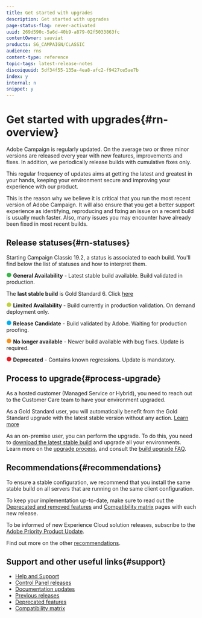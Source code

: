 ```yaml
---
title: Get started with upgrades
description: Get started with upgrades
page-status-flag: never-activated
uuid: 269d590c-5a6d-40b9-a879-02f5033863fc
contentOwner: sauviat
products: SG_CAMPAIGN/CLASSIC
audience: rns
content-type: reference
topic-tags: latest-release-notes
discoiquuid: 5df34f55-135a-4ea8-afc2-f9427ce5ae7b
index: y
internal: n
snippet: y
---
```


# Get started with upgrades{#rn-overview}

Adobe Campaign is regularly updated. On the average two or three minor versions are released every year with new features, improvements and fixes. In addition, we periodically release builds with cumulative fixes only. 

This regular frequency of updates aims at getting the latest and greatest in your hands, keeping your environment secure and improving your experience with our product.

This is the reason why we believe it is critical that you run the most recent version of Adobe Campaign. It will also ensure that you get a better support experience as identifying, reproducing and fixing an issue on a recent build is usually much faster. Also, many issues you may encounter have already been fixed in most recent builds.

## Release statuses{#rn-statuses}

Starting Campaign Classic 19.2, a status is associated to each build. You'll find below the list of statuses and how to interpret them.

![](assets/do-not-localize/green3.png) **General Availability** - Latest stable build available. Build validated in production. 

The **last stable build** is Gold Standard 6. Click [here](../../rn/using/gold-standard.md)

![](assets/do-not-localize/limited3.png) **Limited Availability** - Build currently in production validation. On demand deployment only.

![](assets/do-not-localize/blue3.png) **Release Candidate** - Build validated by Adobe. Waiting for production proofing.

![](assets/do-not-localize/orange3.png) **No longer available** - Newer build available with bug fixes. Update is required.

![](assets/do-not-localize/red3.png) **Deprecated** - Contains known regressions. Update is mandatory.

## Process to upgrade{#process-upgrade}

As a hosted customer (Managed Service or Hybrid), you need to reach out to the Customer Care team to have your environment upgraded.

As a Gold Standard user, you will automatically benefit from the Gold Standard upgrade with the latest stable version without any action. [Learn more](https://helpx.adobe.com/campaign/kb/gold-standard.html#gs-6) 

As an on-premise user, you can perform the upgrade. To do this, you need to [download the latest stable build](https://experience.adobe.com/#/downloads/content/software-distribution/en/campaign.html) and upgrade all your environments. Learn more on the [upgrade process](https://helpx.adobe.com/campaign/kb/acc-build-upgrade.html), and consult the [build upgrade FAQ](https://helpx.adobe.com/campaign/kb/build-upgrade-faq.html).

## Recommendations{#recommendations}

To ensure a stable configuration, we recommend that you install the same stable build on all servers that are running on the same client configuration.

To keep your implementation up-to-date, make sure to read out the [Deprecated and removed features](../../rn/using/deprecated-features.md) and [Compatibility matrix](../../rn/using/compatibility-matrix.md) pages with each new release.

To be informed of new Experience Cloud solution releases, subscribe to the [Adobe Priority Product Update](https://www.adobe.com/subscription/priority-product-update.html).

Find out more on the other [recommendations](https://helpx.adobe.com/campaign/kb/acc-build-upgrade.html#Recommendations).

## Support and other useful links{#support}

* [Help and Support](https://helpx.adobe.com/campaign/kb/ac-support.html#acc-support)
* [Control Panel releases](https://docs.adobe.com/content/help/en/control-panel/using/release-notes.html)
* [Documentation updates](../../rn/using/documentation-updates.md)
* [Previous releases](../../rn/using/release--20-1.md)
* [Deprecated features](../../rn/using/deprecated-features.md)
* [Compatibility matrix](../../rn/using/compatibility-matrix.md)

